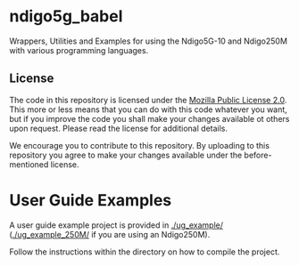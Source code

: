# ndigo5g_babel
Wrappers, Utilities and Examples for using the Ndigo5G-10 and Ndigo250M with various programming languages.


## License

The code in this repository is licensed under the [Mozilla Public License 2.0](LICENSE). This more or less means that you can do with this code whatever you want, but if you improve the code you shall make your changes available ot others upon request. Please read the license for additional details. 

We encourage you to contribute to this repository. By uploading to this repository you agree to make your changes available under the before-mentioned license.

# User Guide Examples

A user guide example project is provided in [./ug_example/](./ug_example)
([./ug_example_250M/](./ug_example_250M) if you are using an Ndigo250M).

Follow the instructions within the directory on how to compile the project.
